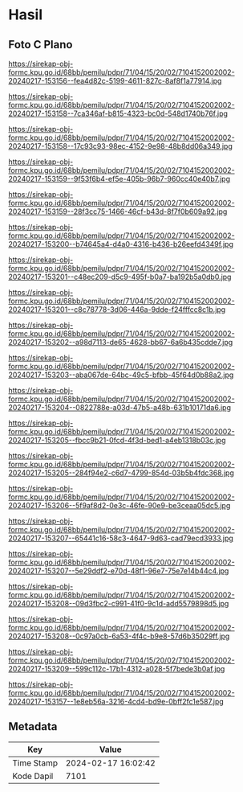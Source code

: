# Hasil

## Foto C Plano

https://sirekap-obj-formc.kpu.go.id/68bb/pemilu/pdpr/71/04/15/20/02/7104152002002-20240217-153156--fea4d82c-5199-4611-827c-8af8f1a77914.jpg

https://sirekap-obj-formc.kpu.go.id/68bb/pemilu/pdpr/71/04/15/20/02/7104152002002-20240217-153158--7ca346af-b815-4323-bc0d-548d1740b76f.jpg

https://sirekap-obj-formc.kpu.go.id/68bb/pemilu/pdpr/71/04/15/20/02/7104152002002-20240217-153158--17c93c93-98ec-4152-9e98-48b8dd06a349.jpg

https://sirekap-obj-formc.kpu.go.id/68bb/pemilu/pdpr/71/04/15/20/02/7104152002002-20240217-153159--9f53f6b4-ef5e-405b-96b7-960cc40e40b7.jpg

https://sirekap-obj-formc.kpu.go.id/68bb/pemilu/pdpr/71/04/15/20/02/7104152002002-20240217-153159--28f3cc75-1466-46cf-b43d-8f7f0b609a92.jpg

https://sirekap-obj-formc.kpu.go.id/68bb/pemilu/pdpr/71/04/15/20/02/7104152002002-20240217-153200--b74645a4-d4a0-4316-b436-b26eefd4349f.jpg

https://sirekap-obj-formc.kpu.go.id/68bb/pemilu/pdpr/71/04/15/20/02/7104152002002-20240217-153201--c48ec209-d5c9-495f-b0a7-ba192b5a0db0.jpg

https://sirekap-obj-formc.kpu.go.id/68bb/pemilu/pdpr/71/04/15/20/02/7104152002002-20240217-153201--c8c78778-3d06-446a-9dde-f24fffcc8c1b.jpg

https://sirekap-obj-formc.kpu.go.id/68bb/pemilu/pdpr/71/04/15/20/02/7104152002002-20240217-153202--a98d7113-de65-4628-bb67-6a6b435cdde7.jpg

https://sirekap-obj-formc.kpu.go.id/68bb/pemilu/pdpr/71/04/15/20/02/7104152002002-20240217-153203--aba067de-64bc-49c5-bfbb-45f64d0b88a2.jpg

https://sirekap-obj-formc.kpu.go.id/68bb/pemilu/pdpr/71/04/15/20/02/7104152002002-20240217-153204--0822788e-a03d-47b5-a48b-631b10171da6.jpg

https://sirekap-obj-formc.kpu.go.id/68bb/pemilu/pdpr/71/04/15/20/02/7104152002002-20240217-153205--fbcc9b21-0fcd-4f3d-bed1-a4eb1318b03c.jpg

https://sirekap-obj-formc.kpu.go.id/68bb/pemilu/pdpr/71/04/15/20/02/7104152002002-20240217-153205--284f94e2-c6d7-4799-854d-03b5b4fdc368.jpg

https://sirekap-obj-formc.kpu.go.id/68bb/pemilu/pdpr/71/04/15/20/02/7104152002002-20240217-153206--5f9af8d2-0e3c-46fe-90e9-be3ceaa05dc5.jpg

https://sirekap-obj-formc.kpu.go.id/68bb/pemilu/pdpr/71/04/15/20/02/7104152002002-20240217-153207--65441c16-58c3-4647-9d63-cad79ecd3933.jpg

https://sirekap-obj-formc.kpu.go.id/68bb/pemilu/pdpr/71/04/15/20/02/7104152002002-20240217-153207--5e29ddf2-e70d-48f1-96e7-75e7e14b44c4.jpg

https://sirekap-obj-formc.kpu.go.id/68bb/pemilu/pdpr/71/04/15/20/02/7104152002002-20240217-153208--09d3fbc2-c991-41f0-9c1d-add5579898d5.jpg

https://sirekap-obj-formc.kpu.go.id/68bb/pemilu/pdpr/71/04/15/20/02/7104152002002-20240217-153208--0c97a0cb-6a53-4f4c-b9e8-57d6b35029ff.jpg

https://sirekap-obj-formc.kpu.go.id/68bb/pemilu/pdpr/71/04/15/20/02/7104152002002-20240217-153209--599c112c-17b1-4312-a028-5f7bede3b0af.jpg

https://sirekap-obj-formc.kpu.go.id/68bb/pemilu/pdpr/71/04/15/20/02/7104152002002-20240217-153157--1e8eb56a-3216-4cd4-bd9e-0bff2fc1e587.jpg


## Metadata

| Key        | Value               |
| ---------- | ------------------- |
| Time Stamp | 2024-02-17 16:02:42 |
| Kode Dapil | 7101                |



